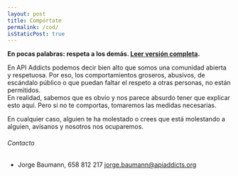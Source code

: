```yaml
---
layout: post
title: Compórtate
permalink: /cod/
isStaticPost: true
---
```


__En pocas palabras: respeta a los demás. [Leer versión completa](http://meta.wikimedia.org/wiki/Don%27t_be_a_dick).__

En API Addicts podemos decir bien alto que somos una comunidad abierta y respetuosa. Por eso, los comportamientos groseros,
abusivos, de escándalo público o que puedan faltar el respeto a otras personas, no están permitidos.  
En realidad, sabemos que es obvio y nos parece absurdo tener que explicar esto aquí. Pero si no te comportas, 
tomaremos las medidas necesarias.  

En cualquier caso, alguien te ha molestado o crees que está molestando a alguien, avísanos y nosotros nos ocuparemos.  

###### Contacto
- Jorge Baumann, 658 812 217 [jorge.baumann@apiaddicts.org](mailto:jorge.baumann@apiaddicts.org)

<img class="img-responsive feature-image" src="{{ site.baseurl }}/img/posts/cod.jpg" style="display:none">